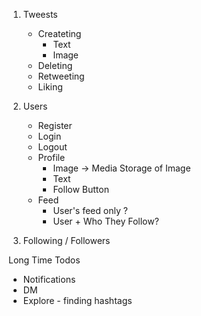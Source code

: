 1. Tweests
    - Createting
        - Text
        - Image
    - Deleting
    - Retweeting
    - Liking 


1. Users
    - Register
    - Login
    - Logout
    - Profile
        - Image -> Media Storage of Image
        - Text
        - Follow Button
    - Feed
        - User's feed only ?
        - User + Who They Follow?


3. Following / Followers

Long Time Todos
- Notifications
- DM
- Explore - finding hashtags